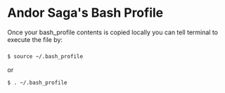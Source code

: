 # Andor Saga's Bash Profile

Once your bash_profile contents is copied locally you can tell terminal to execute the file by:

###
```sh
$ source ~/.bash_profile
```
or
```sh
$ . ~/.bash_profile
```


